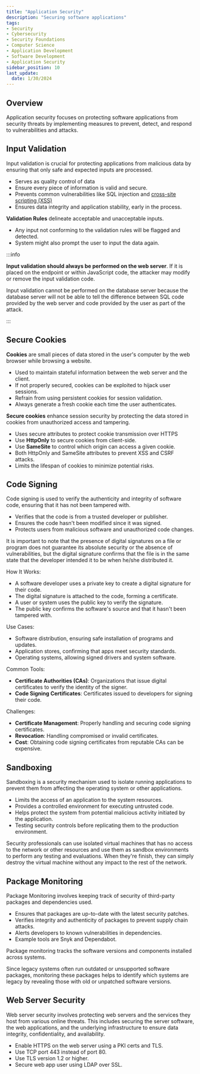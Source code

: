 ```yaml
---
title: "Application Security"
description: "Securing software applications"
tags: 
- Security
- Cybersecurity
- Security Foundations
- Computer Science
- Application Development
- Software Development
- Application Security
sidebar_position: 10
last_update:
  date: 1/30/2024
---
```



## Overview

Application security focuses on protecting software applications from security threats by implementing measures to prevent, detect, and respond to vulnerabilities and attacks.


## Input Validation

Input validation is crucial for protecting applications from malicious data by ensuring that only safe and expected inputs are processed.

- Serves as quality control of data
- Ensure every piece of information is valid and secure.
- Prevents common vulnerabilities like SQL injection and [cross-site scripting (XSS)](/docs/007-Cybersecurity/051-List-of-Attacks/099-Other-Attacks.md)
- Ensures data integrity and application stability, early in the process.

**Validation Rules** delineate acceptable and unacceptable inputs.

- Any input not conforming to the validation rules will be flagged and detected.
- System might also prompt the user to input the data again.

:::info 

**Input validation should always be performed on the web server**. If it is placed on the endpoint or within JavaScript code, the attacker may modify or remove the input validation code. 

Input validation cannot be performed on the database server because the database server will not be able to tell the difference between SQL code provided by the web server and code provided by the user as part of the attack.

:::

## Secure Cookies

**Cookies** are small pieces of data stored in the user's computer by the web browser while browsing a website.

- Used to maintain stateful information between the web server and the client.
- If not properly secured, cookies can be exploited to hijack user sessions.
- Refrain from using persistent cookies for session validation.
- Always generate a fresh cookie each time the user authenticates.

**Secure cookies** enhance session security by protecting the data stored in cookies from unauthorized access and tampering. 

- Uses secure attributes to protect cookie transmission over HTTPS
- Use **HttpOnly** to secure cookies from client-side.
- Use **SameSite** to control which origin can access a given cookie.
- Both HttpOnly and SameSite attributes to prevent XSS and CSRF attacks.
- Limits the lifespan of cookies to minimize potential risks.


## Code Signing

Code signing is used to verify the authenticity and integrity of software code, ensuring that it has not been tampered with.

- Verifies that the code is from a trusted developer or publisher.
- Ensures the code hasn't been modified since it was signed.
- Protects users from malicious software and unauthorized code changes.

It is important to note that the presence of digital signatures on a file or program does not guarantee its absolute security or the absence of vulnerabilities, but the digital signature confirms that the file is in the same state that the developer intended it to be when he/she distributed it.

How It Works:

- A software developer uses a private key to create a digital signature for their code.
- The digital signature is attached to the code, forming a certificate.
- A user or system uses the public key to verify the signature.
- The public key confirms the software's source and that it hasn't been tampered with.

Use Cases:

- Software distribution, ensuring safe installation of programs and updates.
- Application stores, confirming that apps meet security standards.
- Operating systems, allowing signed drivers and system software.

Common Tools:

- **Certificate Authorities (CAs)**: Organizations that issue digital certificates to verify the identity of the signer.
- **Code Signing Certificates**: Certificates issued to developers for signing their code.

Challenges:

- **Certificate Management**: Properly handling and securing code signing certificates.
- **Revocation**: Handling compromised or invalid certificates.
- **Cost**: Obtaining code signing certificates from reputable CAs can be expensive.





## Sandboxing

Sandboxing is a security mechanism used to isolate running applications to prevent them from affecting the operating system or other applications.

- Limits the access of an application to the system resources.
- Provides a controlled environment for executing untrusted code.
- Helps protect the system from potential malicious activity initiated by the application.
- Testing security controls before replicating them to the production environment.

Security professionals can use isolated virtual machines that has no access to the network or other resources and use them as sandbox environments to perform any testing and evaluations. When they're finish, they can simply destroy the virtual machine without any impact to the rest of the network.

## Package Monitoring

Package Monitoring involves keeping track of security of third-party packages and dependencies used.

- Ensures that packages are up-to-date with the latest security patches.
- Verifies integrity and authenticity of packages to prevent supply chain attacks.
- Alerts developers to known vulnerabilities in dependencies.
- Example tools are Snyk and Dependabot.

Package monitoring tracks the software versions and components installed across systems. 

Since legacy systems often run outdated or unsupported software packages, monitoring these packages helps to identify which systems are legacy by revealing those with old or unpatched software versions. 

## Web Server Security 

Web server security involves protecting web servers and the services they host from various online threats. This includes securing the server software, the web applications, and the underlying infrastructure to ensure data integrity, confidentiality, and availability.

- Enable HTTPS on the web server using a PKI certs and TLS.
- Use TCP port 443 instead of port 80.
- Use TLS version 1.2 or higher.
- Secure web app user using LDAP over SSL.